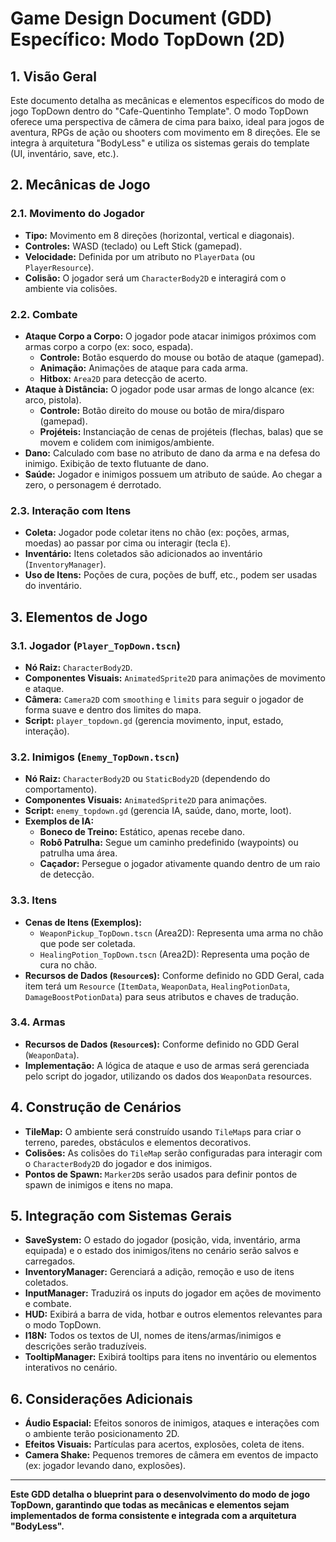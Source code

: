 # Game Design Document (GDD) Específico: Modo TopDown (2D)

## 1. Visão Geral

Este documento detalha as mecânicas e elementos específicos do modo de jogo TopDown dentro do "Cafe-Quentinho Template". O modo TopDown oferece uma perspectiva de câmera de cima para baixo, ideal para jogos de aventura, RPGs de ação ou shooters com movimento em 8 direções. Ele se integra à arquitetura "BodyLess" e utiliza os sistemas gerais do template (UI, inventário, save, etc.).

## 2. Mecânicas de Jogo

### 2.1. Movimento do Jogador

*   **Tipo:** Movimento em 8 direções (horizontal, vertical e diagonais).
*   **Controles:** WASD (teclado) ou Left Stick (gamepad).
*   **Velocidade:** Definida por um atributo no `PlayerData` (ou `PlayerResource`).
*   **Colisão:** O jogador será um `CharacterBody2D` e interagirá com o ambiente via colisões.

### 2.2. Combate

*   **Ataque Corpo a Corpo:** O jogador pode atacar inimigos próximos com armas corpo a corpo (ex: soco, espada).
    *   **Controle:** Botão esquerdo do mouse ou botão de ataque (gamepad).
    *   **Animação:** Animações de ataque para cada arma.
    *   **Hitbox:** `Area2D` para detecção de acerto.
*   **Ataque à Distância:** O jogador pode usar armas de longo alcance (ex: arco, pistola).
    *   **Controle:** Botão direito do mouse ou botão de mira/disparo (gamepad).
    *   **Projéteis:** Instanciação de cenas de projéteis (flechas, balas) que se movem e colidem com inimigos/ambiente.
*   **Dano:** Calculado com base no atributo de dano da arma e na defesa do inimigo. Exibição de texto flutuante de dano.
*   **Saúde:** Jogador e inimigos possuem um atributo de saúde. Ao chegar a zero, o personagem é derrotado.

### 2.3. Interação com Itens

*   **Coleta:** Jogador pode coletar itens no chão (ex: poções, armas, moedas) ao passar por cima ou interagir (tecla `E`).
*   **Inventário:** Itens coletados são adicionados ao inventário (`InventoryManager`).
*   **Uso de Itens:** Poções de cura, poções de buff, etc., podem ser usadas do inventário.

## 3. Elementos de Jogo

### 3.1. Jogador (`Player_TopDown.tscn`)

*   **Nó Raiz:** `CharacterBody2D`.
*   **Componentes Visuais:** `AnimatedSprite2D` para animações de movimento e ataque.
*   **Câmera:** `Camera2D` com `smoothing` e `limits` para seguir o jogador de forma suave e dentro dos limites do mapa.
*   **Script:** `player_topdown.gd` (gerencia movimento, input, estado, interação).

### 3.2. Inimigos (`Enemy_TopDown.tscn`)

*   **Nó Raiz:** `CharacterBody2D` ou `StaticBody2D` (dependendo do comportamento).
*   **Componentes Visuais:** `AnimatedSprite2D` para animações.
*   **Script:** `enemy_topdown.gd` (gerencia IA, saúde, dano, morte, loot).
*   **Exemplos de IA:**
    *   **Boneco de Treino:** Estático, apenas recebe dano.
    *   **Robô Patrulha:** Segue um caminho predefinido (waypoints) ou patrulha uma área.
    *   **Caçador:** Persegue o jogador ativamente quando dentro de um raio de detecção.

### 3.3. Itens

*   **Cenas de Itens (Exemplos):**
    *   `WeaponPickup_TopDown.tscn` (Area2D): Representa uma arma no chão que pode ser coletada.
    *   `HealingPotion_TopDown.tscn` (Area2D): Representa uma poção de cura no chão.
*   **Recursos de Dados (`Resource`s):** Conforme definido no GDD Geral, cada item terá um `Resource` (`ItemData`, `WeaponData`, `HealingPotionData`, `DamageBoostPotionData`) para seus atributos e chaves de tradução.

### 3.4. Armas

*   **Recursos de Dados (`Resource`s):** Conforme definido no GDD Geral (`WeaponData`).
*   **Implementação:** A lógica de ataque e uso de armas será gerenciada pelo script do jogador, utilizando os dados dos `WeaponData` resources.

## 4. Construção de Cenários

*   **TileMap:** O ambiente será construído usando `TileMap`s para criar o terreno, paredes, obstáculos e elementos decorativos.
*   **Colisões:** As colisões do `TileMap` serão configuradas para interagir com o `CharacterBody2D` do jogador e dos inimigos.
*   **Pontos de Spawn:** `Marker2D`s serão usados para definir pontos de spawn de inimigos e itens no mapa.

## 5. Integração com Sistemas Gerais

*   **SaveSystem:** O estado do jogador (posição, vida, inventário, arma equipada) e o estado dos inimigos/itens no cenário serão salvos e carregados.
*   **InventoryManager:** Gerenciará a adição, remoção e uso de itens coletados.
*   **InputManager:** Traduzirá os inputs do jogador em ações de movimento e combate.
*   **HUD:** Exibirá a barra de vida, hotbar e outros elementos relevantes para o modo TopDown.
*   **I18N:** Todos os textos de UI, nomes de itens/armas/inimigos e descrições serão traduzíveis.
*   **TooltipManager:** Exibirá tooltips para itens no inventário ou elementos interativos no cenário.

## 6. Considerações Adicionais

*   **Áudio Espacial:** Efeitos sonoros de inimigos, ataques e interações com o ambiente terão posicionamento 2D.
*   **Efeitos Visuais:** Partículas para acertos, explosões, coleta de itens.
*   **Camera Shake:** Pequenos tremores de câmera em eventos de impacto (ex: jogador levando dano, explosões).

---

**Este GDD detalha o blueprint para o desenvolvimento do modo de jogo TopDown, garantindo que todas as mecânicas e elementos sejam implementados de forma consistente e integrada com a arquitetura "BodyLess".**
